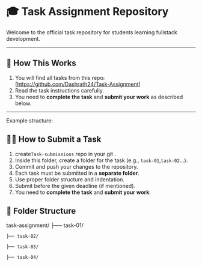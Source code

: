 # 🎓 Task Assignment Repository

Welcome to the official task repository for students learning fullstack development.

---

## 📌 How This Works

1. You will find all tasks from this repo: [https://github.com/Dashrath24/Task-Assignment]
2. Read the task instructions carefully.
3. You need to **complete the task** and **submit your work** as described below.

---
Example structure: 
## 🧑‍🎓 How to Submit a Task

1. create`Task-submissions` repo in your git .
2. Inside this folder, create a folder for the task (e.g., `task-01`,`task-02`...).
3. Commit and push your changes to the repository.
4. Each task must be submitted in a **separate folder**.
6. Use proper folder  structure and indentation.
7. Submit before the given deadline (if mentioned).
8. You need to **complete the task** and **submit your work**.

## 📂 Folder Structure

task-assignment/
    ├── task-01/
    
    ├── task-02/
    
    ├── task-03/
    
    ├── task-04/
    
